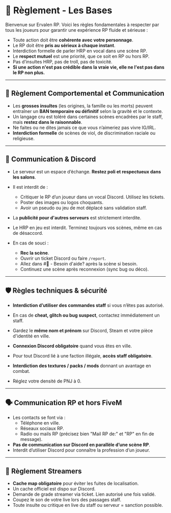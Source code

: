 # 🧱 Règlement - Les Bases

Bienvenue sur Ervalen RP. Voici les règles fondamentales à respecter par tous les joueurs pour garantir une expérience RP fluide et sérieuse :

- Toute action doit être **cohérente avec votre personnage**.
- Le RP doit être **pris au sérieux à chaque instant**.
- Interdiction formelle de parler HRP en vocal dans une scène RP.
- Le **respect mutuel** est une priorité, que ce soit en RP ou hors RP.
- Pas d’insultes HRP, pas de troll, pas de toxicité.
- **Si une action n'est pas crédible dans la vraie vie, elle ne l'est pas dans le RP non plus.**


---

## 🧠 Règlement Comportemental et Communication

- Les **grosses insultes** (les origines, la famille ou les morts) peuvent entraîner un **BAN temporaire ou définitif** selon la gravité et le contexte.
- Un langage cru est toléré dans certaines scènes encadrées par le staff, mais **restez dans le raisonnable**.
- Ne faites ou ne dites jamais ce que vous n’aimeriez pas vivre IG/IRL.
- **Interdiction formelle** de scènes de viol, de discrimination raciale ou religieuse.

---

## 💬 Communication & Discord

- Le serveur est un espace d’échange. **Restez poli et respectueux dans les salons**.
- Il est interdit de :
  - Critiquer le RP d’un joueur dans un vocal Discord. Utilisez les tickets.
  - Poster des images ou logos choquants.
  - Avoir un pseudo ou jeu de mot déplacé sans validation staff.

- La **publicité pour d'autres serveurs** est strictement interdite.
- Le HRP en jeu est interdit. Terminez toujours vos scènes, même en cas de désaccord.

- En cas de souci :
  - **Rec la scène**.
  - Ouvrir un ticket Discord ou faire `/report`.
  - Allez dans #👤 - Besoin d'aide? après la scène si besoin.
  - Continuez une scène après reconnexion (sync bug ou déco).

---

## 🛡️ Règles techniques & sécurité

- **Interdiction d’utiliser des commandes staff** si vous n’êtes pas autorisé.
- En cas de **cheat, glitch ou bug suspect**, contactez immédiatement un staff.
- Gardez le **même nom et prénom** sur Discord, Steam et votre pièce d'identité en ville.
- **Connexion Discord obligatoire** quand vous êtes en ville.
- Pour tout Discord lié à une faction illégale, **accès staff obligatoire**.

- **Interdiction des textures / packs / mods** donnant un avantage en combat.
- Réglez votre densité de PNJ à 0.

---

## 🗣️ Communication RP et hors FiveM

- Les contacts se font via :
  - Téléphone en ville.
  - Réseaux sociaux RP.
  - Radio ou mails RP (précisez bien "Mail RP de:" et "RP" en fin de message).
- **Pas de communication sur Discord en parallèle d’une scène RP**.
- Interdit d’utiliser Discord pour connaître la profession d’un joueur.

---

## 🎥 Règlement Streamers

- **Cache map obligatoire** pour éviter les fuites de localisation.
- Un cache officiel est dispo sur Discord.
- Demande de grade streamer via ticket. Lien autorisé une fois validé.
- Coupez le son de votre live lors des passages staff.
- Toute insulte ou critique en live du staff ou serveur = sanction possible.

